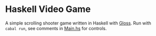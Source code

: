    # Haskell Video Game

A simple scrolling shooter game written in Haskell with [Gloss](https://hackage.haskell.org/package/gloss). Run with `cabal run`, see comments in [Main.hs](/app/Main.hs) for controls.
